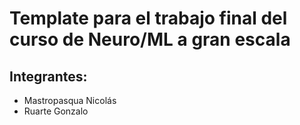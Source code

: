 # Template para el trabajo final del curso de Neuro/ML a gran escala

## Integrantes: 
* Mastropasqua Nicolás
* Ruarte Gonzalo
